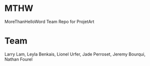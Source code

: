 # MTHW
MoreThanHelloWord Team
Repo for ProjetArt

# Team 
Larry Lam,
Leyla Benkais,
Lionel Urfer,
Jade Perroset, 
Jeremy Bourqui,
Nathan Fourel
